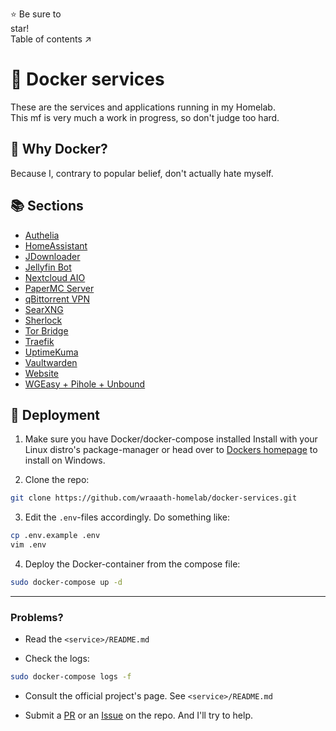 ⭐ Be sure to star!                                                                   Table of contents ↗️

# 🐳 Docker services
These are the services and applications running in my Homelab. \
This mf is very much a work in progress, so don't judge too hard.

## 💢 Why Docker?
Because I, contrary to popular belief, don't actually hate myself.

## 📚 Sections
* [Authelia](authelia/)
* [HomeAssistant](homeassistant/)
* [JDownloader](jdownloader/)
* [Jellyfin Bot](jellyfin-bot/)
* [Nextcloud AIO](nextcloud-aio/)
* [PaperMC Server](papermc-server/)
* [qBittorrent VPN](qbittorrent-vpn/)
* [SearXNG](searxng/)
* [Sherlock](sherlock/)
* [Tor Bridge](tor-bridge/)
* [Traefik](traefik/)
* [UptimeKuma](uptimekuma/)
* [Vaultwarden](vaultwarden/)
* [Website](website/)
* [WGEasy + Pihole + Unbound](wgeasy-pihole-unbound/)

## 🚀 Deployment
1. Make sure you have Docker/docker-compose installed
Install with your Linux distro's package-manager or head over to [Dockers homepage](https://www.docker.com/get-started/) to install on Windows.

2. Clone the repo:
```bash
git clone https://github.com/wraaath-homelab/docker-services.git
```

3. Edit the `.env`-files accordingly. Do something like:
```bash
cp .env.example .env
vim .env
```

4. Deploy the Docker-container from the compose file:
```bash
sudo docker-compose up -d
```

---

### Problems?
* Read the `<service>/README.md`

* Check the logs:
```bash
sudo docker-compose logs -f
```

* Consult the official project's page. See `<service>/README.md`

* Submit a [PR](https://github.com/wraaath-homelab/docker-services/pulls) or an [Issue](https://github.com/wraaath-homelab/docker-services/issues) on the repo. And I'll try to help.
